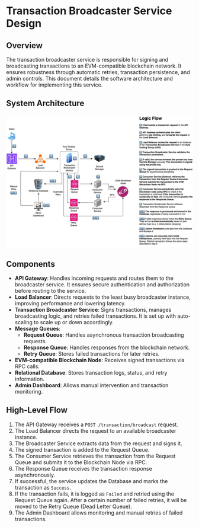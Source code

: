 # Transaction Broadcaster Service Design

## **Overview**

The transaction broadcaster service is responsible for signing and broadcasting transactions to an EVM-compatible blockchain network. It ensures robustness through automatic retries, transaction persistence, and admin controls. This document details the software architecture and workflow for implementing this service.

## **System Architecture**

![System Design Diagram](problem6.jpg)

## **Components**

- **API Gateway**: Handles incoming requests and routes them to the broadcaster service. It ensures secure authentication and authorization before routing to the service.
- **Load Balancer**: Directs requests to the least busy broadcaster instance, improving performance and lowering latency.
- **Transaction Broadcaster Service**: Signs transactions, manages broadcasting logic, and retries failed transactions. It is set up with auto-scaling to scale up or down accordingly.
- **Message Queues**:
  - **Request Queue**: Handles asynchronous transaction broadcasting requests.
  - **Response Queue**: Handles responses from the blockchain network.
  - **Retry Queue**: Stores failed transactions for later retries.
- **EVM-compatible Blockchain Node**: Receives signed transactions via RPC calls.
- **Relational Database**: Stores transaction logs, status, and retry information.
- **Admin Dashboard**: Allows manual intervention and transaction monitoring.

## **High-Level Flow**

1. The API Gateway receives a `POST /transaction/broadcast` request.
2. The Load Balancer directs the request to an available broadcaster instance.
3. The Broadcaster Service extracts data from the request and signs it.
4. The signed transaction is added to the Request Queue.
5. The Consumer Service retrieves the transaction from the Request Queue and submits it to the Blockchain Node via RPC.
6. The Response Queue receives the transaction response asynchronously.
7. If successful, the service updates the Database and marks the transaction as `Success`.
8. If the transaction fails, it is logged as `Failed` and retried using the Request Queue again. After a certain number of failed retries, it will be moved to the Retry Queue (Dead Letter Queue).
9. The Admin Dashboard allows monitoring and manual retries of failed transactions.
